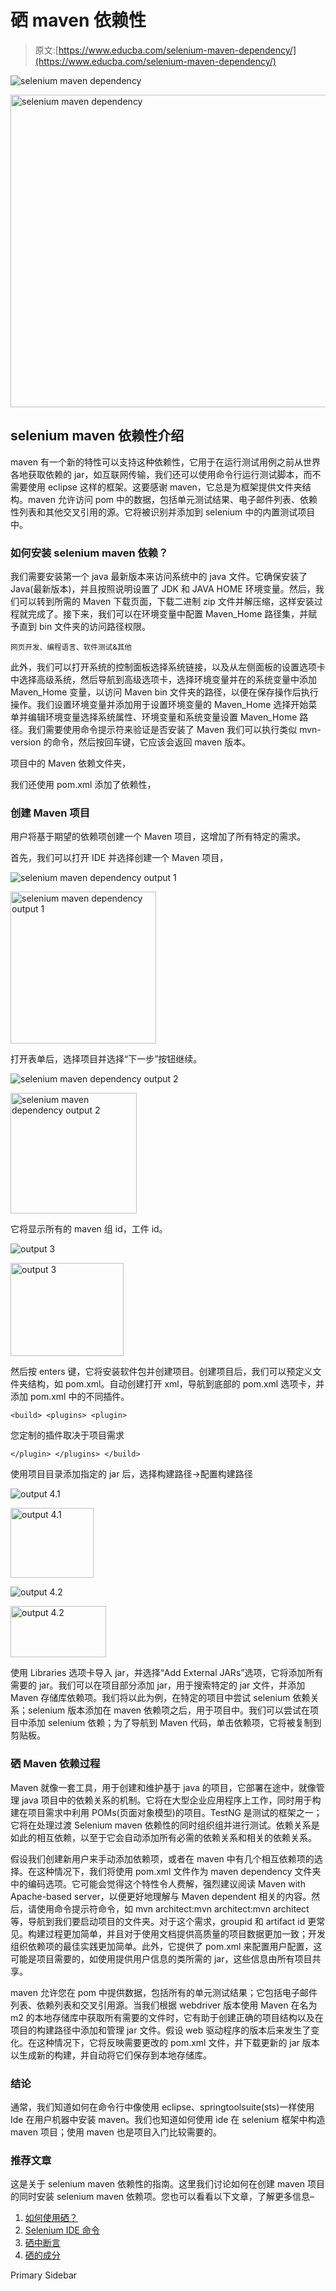 # 硒 maven 依赖性

> 原文:[https://www.educba.com/selenium-maven-dependency/](https://www.educba.com/selenium-maven-dependency/)

![selenium maven dependency](../Images/6ae7c544586862b1d4e23a4219009002.png)

<noscript><img class="alignnone size-full wp-image-519829" src="../Images/6ae7c544586862b1d4e23a4219009002.png" alt="selenium maven dependency" width="900" height="500" srcset="https://cdn.educba.com/academy/wp-content/uploads/2022/01/selenium-maven-dependency.jpg 900w, https://cdn.educba.com/academy/wp-content/uploads/2022/01/selenium-maven-dependency-300x167.jpg 300w, https://cdn.educba.com/academy/wp-content/uploads/2022/01/selenium-maven-dependency-768x427.jpg 768w" sizes="(max-width: 900px) 100vw, 900px" data-original-src="https://cdn.educba.com/academy/wp-content/uploads/2022/01/selenium-maven-dependency.jpg"/></noscript>

## selenium maven 依赖性介绍

maven 有一个新的特性可以支持这种依赖性，它用于在运行测试用例之前从世界各地获取依赖的 jar，如互联网传输，我们还可以使用命令行运行测试脚本，而不需要使用 eclipse 这样的框架。这要感谢 maven，它总是为框架提供文件夹结构。maven 允许访问 pom 中的数据，包括单元测试结果、电子邮件列表、依赖性列表和其他交叉引用的源。它将被识别并添加到 selenium 中的内置测试项目中。

### 如何安装 selenium maven 依赖？

我们需要安装第一个 java 最新版本来访问系统中的 java 文件。它确保安装了 Java(最新版本)，并且按照说明设置了 JDK 和 JAVA HOME 环境变量。然后，我们可以转到所需的 Maven 下载页面，下载二进制 zip 文件并解压缩，这样安装过程就完成了。接下来，我们可以在环境变量中配置 Maven_Home 路径集，并赋予直到 bin 文件夹的访问路径权限。

<small>网页开发、编程语言、软件测试&其他</small>

此外，我们可以打开系统的控制面板选择系统链接，以及从左侧面板的设置选项卡中选择高级系统，然后导航到高级选项卡，选择环境变量并在的系统变量中添加 Maven_Home 变量，以访问 Maven bin 文件夹的路径，以便在保存操作后执行操作。我们设置环境变量并添加用于设置环境变量的 Maven_Home 选择开始菜单并编辑环境变量选择系统属性、环境变量和系统变量设置 Maven_Home 路径。我们需要使用命令提示符来验证是否安装了 Maven 我们可以执行类似 mvn-version 的命令，然后按回车键，它应该会返回 maven 版本。

项目中的 Maven 依赖文件夹，

我们还使用 pom.xml 添加了依赖性，

### 创建 Maven 项目

用户将基于期望的依赖项创建一个 Maven 项目，这增加了所有特定的需求。

首先，我们可以打开 IDE 并选择创建一个 Maven 项目，

![selenium maven dependency output 1](../Images/4b083b674f2a6a2567b890cf01c6f560.png)

<noscript><img class="alignnone size-full wp-image-512777" src="../Images/4b083b674f2a6a2567b890cf01c6f560.png" alt="selenium maven dependency output 1" width="233" height="243" data-original-src="https://cdn.educba.com/academy/wp-content/uploads/2021/10/selenium-maven-dependency-output-1.png"/></noscript>

打开表单后，选择项目并选择“下一步”按钮继续。

![selenium maven dependency output 2](../Images/a0ae466fcbbe3bb52371428ae8c62cf6.png)

<noscript><img class="alignnone size-full wp-image-512778" src="../Images/a0ae466fcbbe3bb52371428ae8c62cf6.png" alt="selenium maven dependency output 2" width="202" height="193" data-original-src="https://cdn.educba.com/academy/wp-content/uploads/2021/10/selenium-maven-dependency-output-2.png"/></noscript>

它将显示所有的 maven 组 id，工件 id。

![output 3](../Images/8de318a98c402bf41fd04ae54103b495.png)

<noscript><img class="alignnone wp-image-512779 size-full" src="../Images/8de318a98c402bf41fd04ae54103b495.png" alt="output 3" width="181" height="149" data-original-src="https://cdn.educba.com/academy/wp-content/uploads/2021/10/selenium-maven-dependency-output-3.png"/></noscript>

然后按 enters 键，它将安装软件包并创建项目。创建项目后，我们可以预定义文件夹结构，如 pom.xml。自动创建打开 xml，导航到底部的 pom.xml 选项卡，并添加 pom.xml 中的不同插件。

`<build>
<plugins>
<plugin>`

您定制的插件取决于项目需求

`</plugin>
</plugins>
</build>`

使用项目目录添加指定的 jar 后，选择构建路径->配置构建路径

![output 4.1](../Images/b5b6443e4eb2a0b856e6c8d9329f31bf.png)

<noscript><img class="alignnone wp-image-512780 size-full" src="../Images/b5b6443e4eb2a0b856e6c8d9329f31bf.png" alt="output 4.1" width="133" height="112" data-original-src="https://cdn.educba.com/academy/wp-content/uploads/2021/10/selenium-maven-dependency-output-4.1.png"/></noscript>

![output 4.2](../Images/ee97920b8ecd69d1c71cebcd311beee7.png)

<noscript><img class="alignnone wp-image-512781 size-full" src="../Images/ee97920b8ecd69d1c71cebcd311beee7.png" alt="output 4.2" width="153" height="82" data-original-src="https://cdn.educba.com/academy/wp-content/uploads/2021/10/selenium-maven-dependency-output-4.2.png"/></noscript>

使用 Libraries 选项卡导入 jar，并选择“Add External JARs”选项，它将添加所有需要的 jar。我们可以在项目部分添加 jar，用于搜索特定的 jar 文件，并添加 Maven 存储库依赖项。我们将以此为例，在特定的项目中尝试 selenium 依赖关系；selenium 版本添加在 maven 依赖项之后，用于项目中。我们可以尝试在项目中添加 selenium 依赖；为了导航到 Maven 代码，单击依赖项，它将被复制到剪贴板。

### 硒 Maven 依赖过程

Maven 就像一套工具，用于创建和维护基于 java 的项目，它部署在途中，就像管理 java 项目中的依赖关系的机制。它将在大型企业应用程序上工作，同时用于构建在项目需求中利用 POMs(页面对象模型)的项目。TestNG 是测试的框架之一；它将在处理过渡 Selenium maven 依赖性的同时组织组并进行测试。依赖关系是如此的相互依赖，以至于它会自动添加所有必需的依赖关系和相关的依赖关系。

假设我们创建新用户来手动添加依赖项，或者在 maven 中有几个相互依赖项的选择。在这种情况下，我们将使用 pom.xml 文件作为 maven dependency 文件夹中的编码选项。它可能会觉得这个特性令人费解，强烈建议阅读 Maven with Apache-based server，以便更好地理解与 Maven dependent 相关的内容。然后，请使用命令提示符命令，如 mvn architect:mvn architect:mvn architect 等，导航到我们要启动项目的文件夹。对于这个需求，groupid 和 artifact id 更常见。构建过程更加简单，并且对于使用文档提供高质量的项目数据更加一致；开发组织依赖项的最佳实践更加简单。此外，它提供了 pom.xml 来配置用户配置，这可能是项目需要的，如使用提供用户信息的类所需的 jar，这些信息由所有项目共享。

maven 允许您在 pom 中提供数据，包括所有的单元测试结果；它包括电子邮件列表、依赖列表和交叉引用源。当我们根据 webdriver 版本使用 Maven 在名为 m2 的本地存储库中获取所有需要的文件时，它有助于创建正确的项目结构以及在项目的构建路径中添加和管理 jar 文件。假设 web 驱动程序的版本后来发生了变化。在这种情况下，它将反映需要更改的 pom.xml 文件，并下载更新的 jar 版本以生成新的构建，并自动将它们保存到本地存储库。

### 结论

通常，我们知道如何在命令行中像使用 eclipse、springtoolsuite(sts)一样使用 Ide 在用户机器中安装 maven。我们也知道如何使用 ide 在 selenium 框架中构造 maven 项目；使用 maven 也是项目入门比较需要的。

### 推荐文章

这是关于 selenium maven 依赖性的指南。这里我们讨论如何在创建 maven 项目的同时安装 selenium maven 依赖项。您也可以看看以下文章，了解更多信息–

1.  [如何使用硒？](https://www.educba.com/how-to-use-selenium/)
2.  [Selenium IDE 命令](https://www.educba.com/selenium-ide-commands/)
3.  [硒中断言](https://www.educba.com/assertions-in-selenium/)
4.  [硒的成分](https://www.educba.com/components-of-selenium/)

<footer class="entry-footer">

<aside class="sidebar sidebar-primary widget-area" role="complementary" aria-label="Primary Sidebar">Primary Sidebar</aside>

</footer>